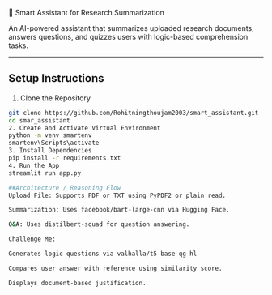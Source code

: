  🧠 Smart Assistant for Research Summarization

An AI-powered assistant that summarizes uploaded research documents, answers questions, and quizzes users with logic-based comprehension tasks.

---

## Setup Instructions

1. Clone the Repository
```bash
git clone https://github.com/Rohitningthoujam2003/smart_assistant.git
cd smar_assistant
2. Create and Activate Virtual Environment
python -m venv smartenv
smartenv\Scripts\activate
3. Install Dependencies
pip install -r requirements.txt
4. Run the App
streamlit run app.py

##Architecture / Reasoning Flow
Upload File: Supports PDF or TXT using PyPDF2 or plain read.

Summarization: Uses facebook/bart-large-cnn via Hugging Face.

Q&A: Uses distilbert-squad for question answering.

Challenge Me:

Generates logic questions via valhalla/t5-base-qg-hl

Compares user answer with reference using similarity score.

Displays document-based justification.

